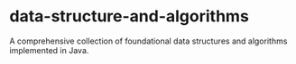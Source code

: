 # data-structure-and-algorithms
A comprehensive collection of foundational data structures and algorithms implemented in Java. 
